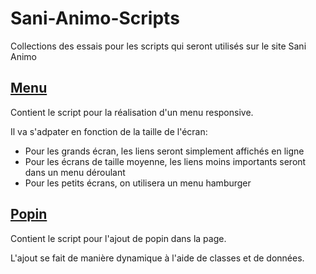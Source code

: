 # Sani-Animo-Scripts
Collections des essais pour les scripts qui seront utilisés sur le site Sani Animo

## [Menu](./Menu/PROJECT.md)
Contient le script pour la réalisation d'un menu responsive.

Il va s'adpater en fonction de la taille de l'écran:
- Pour les grands écran, les liens seront simplement affichés en ligne
- Pour les écrans de taille moyenne, les liens moins importants seront dans un menu déroulant
- Pour les petits écrans, on utilisera un menu hamburger

## [Popin](./popin/PROJECT.md)
Contient le script pour l'ajout de popin dans la page.

L'ajout se fait de manière dynamique à l'aide de classes et de données.
